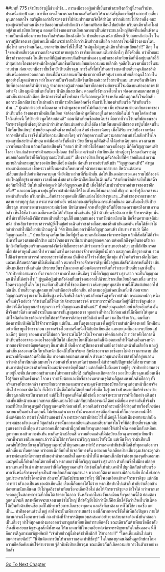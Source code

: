 ##บทที่ 775 เจ้าป๋ายฮ่าวผู้นี้ช่างต่ำช้า...
การลงมือของผู้เฒ่าที่เย็นชาน่าสะพรึงกลัวผู้นี้รวดเร็วปานประหนึ่งสายฟ้าแลบ การที่เขากระโจนพรวดเข้ามากะทันหันทำให้พวกสตรีธุลีแดงที่อยู่ข้างกายป๋ายเสี่ยวฉุนตกอกตกใจ สตรีธุลีแดงกำลังจะตรงเข้าไปห้ามปรามตามจิตใต้สำนึก ทว่ากลับสายไปก้าวหนึ่ง
ตบะของผู้เฒ่าเย็นชาคนนั้นระเบิดออกมาเต็มกำลังแล้ว คลื่นคนฟ้าสะเทือนไปแปดทิศ พริบตาเดียวก็มาโผล่อยู่ด้านหน้าป๋ายเสี่ยวฉุน ตลอดทั้งร่างของเขาเหมือนกลายมาเป็นอักขระขนาดใหญ่ยักษ์ที่แผ่คลื่นฟ้าคนรวมเป็นหนึ่งเยื้องกรายเข้ามาใกล้พร้อมเสียงดังเอ็ดอึง
ป๋ายเสี่ยวฉุนหน้าเปลี่ยนสี รีบถอยหลังว่องไว ในความรู้สึกของเขา ผู้เฒ่าคนนี้เหมือนจะน่ากลัวยิ่งกว่าเฉินฮ่าวซงเสียอีก หากการโจมตีนี้ร่วงลงมาโดนเมื่อไหร่ เกรงว่าตนก็คง...ยากจะพ้นภัยครั้งนี้ไปได้!
“แค่พูดไม่ถูกหูคำเดียวก็ฆ่าคนเสียแล้ว!!” ลึกๆ ในใจของป๋ายเสี่ยวฉุนหวาดกลัวจนจะบ้าตายอยู่แล้ว เขารีบเบี่ยงหลบเต็มกำลังทั้งๆ ที่ยังตัวสั่น ทว่าชั่วขณะที่เขาก้าวถอยหลัง ในเสี้ยวนาทีที่ผู้เฒ่าหมายปลิดชีพเขานั้นเอง มุมปากของต้าเทียนซือที่นั่งอยู่บนเก้าอี้สีดำสุดปลายโถงของตำหนักใหญ่พลันยกขึ้นเป็นรอยยิ้มแฝงความหมายลึกล้ำ จุดลึกในดวงตามีแววชื่นชมวาบผ่าน ก่อนจะยกมือขวาขึ้นชี้มายังป๋ายเสี่ยวฉุน
การชี้ครั้งนี้ทำให้นอกร่างของป๋ายเสี่ยวฉุนมีแสงสีดำเส้นหนึ่งลอยพรวดออกมา ก่อนที่มันจะกลายมาเป็นฟองอากาศซึ่งห้อหุ้มร่างของป๋ายเสี่ยวฉุนไว้ภายใน
ทุกอย่างนี้พูดแล้วยาว ทว่าในความเป็นจริงกลับเกิดขึ้นเพียงแค่เวลาชั่วสายฟ้าแลบ แทบจะวินาทีเดียวกับที่ฟองอากาศสีดำนี่ปรากฏ ร่างกายของผู้เฒ่าจอมเย็นชาก็กลายร่างอักขระที่โจมตีลงบนฟองอากาศเข้าอย่างจัง
เสียงตูมดังสนั่นหวั่นไหว ฟ้าดินสั่นสะเทือน ตลอดทั้งวังหลวงโยกไหว
ฟองอากาศแตกทลาย ผู้เฒ่าเย็นชากระอักเลือด สีหน้าขาวซีดในชั่วพริบตา ทั้งยังถอยกรูดไปข้างหลังเหมือนถูกพลังโจมตีกลับ พอกระเด็นกลับเข้ามาในตำหนัก เขาก็กระอักเลือดอีกครั้ง หันขวับไปมองต้าเทียนซือ
“ต้าเทียนซือ ท่าน...” ผู้เฒ่ากล่าวอย่างเดือดดาล ทว่าคำพูดของเขายังไม่ทันเอ่ยจบ เพียงประสานสายตากับดวงตาของต้าเทียนซือ ร่างของเขาก็พลันสั่นเยือก จำต้องกลืนคำพูดที่ค้างอยู่ในลำคอกลับคืนไป
“เหตุใดต้องร้อนใจถึงเพียงนี้ ให้ป๋ายฮ่าวพูดให้จบก่อนสิ” ตอนที่ต้าเทียนซือเอ่ยเนิบช้า มือขวาที่วางไว้บนที่พักแขนของจักรพรรดิขุยซึ่งนั่งอยู่ด้านหน้ากำเข้าหากันแน่นอย่างเห็นได้ชัด เส้นเอ็นบนหลังมือของเขาปูนโปดจนขึ้นให้เห็นเป็นเส้นๆ!
ป๋ายเสี่ยวฉุนกลืนน้ำลายดังเอื้อก สีหน้าซีดขาวน้อยๆ เมื่อได้รับการปกป้องจากฟองอากาศสีดำนั้น เขาจึงไม่ได้รับความเสียหายใดๆ ทว่าวิกฤตความเป็นความตายก่อนหน้านี้กลับทำให้ใจของเขาสั่นสะท้านไม่หยุด แต่เมื่อมาถึงขั้นนี้แล้ว ป๋ายเสี่ยวฉุนก็ตัดสินใจได้อย่างเฉียบขาด ดวงตาฉายแววเหี้ยมเกรียม แล้วพลันเอ่ยเสียงดัง
"ตาแก่ ข้าป๋ายฮ่าวไม่ได้หลอกลวงเบื้องสูง นี่ก็คือวิญญาณคนฟ้าไงล่ะ เจ้าแก่แล้วตาพร่ามัวเลยมองไม่ออก ข้าก็ไม่ถามเจ้าแล้ว ต้าเทียนซือ ท่านผู้อาวุโสลองวิเคราะห์ดูหน่อยเถิดขอรับว่านี่คือวิญญาณอะไรกันแน่!” เสียงของป๋ายเสี่ยวฉุนดังก้องไปสี่ทิศ
รอยยิ้มแฝงความหมายลึกล้ำตรงมุมปากของต้าเทียนซือยิ่งเด่นชัด ก่อนที่เขาจะเอ่ยรับเนิบช้า
“วิญญาณคนฟ้า!”
คำพูดของเขาดังออกมา เชื้อพระวงศ์ทั้งหมดต่างก็หอบหายใจด้วยความยากลำบาก สีหน้าแต่ละคนเปลี่ยนแปลงไปอย่างมิอาจควบคุม ทั้งยังมีบางส่วนที่เริ่มตัวสั่น ต่อให้เป็นองค์ชายรองเอง รวมไปถึงองค์ชายใหญ่ที่อยู่ข้างกายเขา เวลานี้คนทั้งสองต่างก็หน้าซีดเผือดในฉับพลัน
“ต้าเทียนซือคิดจะบีบให้เสด็จพ่อก้มหัวให้!! บีบให้เสด็จพ่อพูดว่านี่คือวิญญาณคนฟ้า!! เพื่อใช้สิ่งนี้มาป่าวประกาศอำนาจของเขาอีกครั้ง!!”
และตอนนี้ขุนนางบุ๋นบู๊ทั้งราชสำนักที่ต่อให้โง่แค่ไหนก็ยังมองออกถึงปัญหา พอรับรู้ถึงเจตจำนงของต้าเทียนซือ พริบตานั้น...สีหน้าของทุกคนก็เปลี่ยนแปลงไปอย่างรุนแรง...สีหน้าของพวกเขาหลากหลาย ครบทุกรูปแบบ ตระการตาอย่างยิ่ง
หน้าอกของสตรีธุลีแดงกระเพื่อมขึ้นลง ตอนที่มองไปยังป๋ายเสี่ยวฉุน สายตาของนางเผยความซับซ้อน นัยน์ตาของโจวหงที่อยู่ข้างกันก็ยิ่งแสดงความตะลึงลานหวาดกลัว เห็นได้ชัดว่าเขาเองก็ตระหนักได้ถึงปัญหานั้นเช่นกัน รู้ดีว่าต้าเทียนซือต้องการบีบจักรพรรดิขุย นั่นทำให้เขาที่ยิ่งคิดถึงวิธีการของป๋ายเสี่ยวฉุนก็ยิ่งขนลุกขนพอง
ราชาชัยน้อยเงียบงัน ซือจื่อนครเทพจุติก้มหน้า ส่วนสิบเจ้าพระยาสวรรค์ผู้ยิ่งใหญ่อย่างเฉินฮ่าวซงต่างก็ลอบมองสีหน้ากันและกัน เห็นได้ชัดว่าไม่กล้าก้าวเข้าไปมีเอี่ยวกับน้ำวนลูกนี้
“ต้าเทียนซือบอกว่านี่คือวิญญาณคนฟ้า ฝ่าบาท ท่านว่า นี่คือวิญญาณอะไร...” ป๋ายเสี่ยวฉุนเห็นเส้นเอ็นที่ปูดขึ้นมาบนหลังมือของจักรพรรดิขุย แล้วก็สัมผัสได้ถึงจิตสังหารในดวงตาของอีกฝ่าย แม้ว่าใจของเขาจะสั่นสะท้านอยู่ตลอดเวลา แต่พอนึกถึงจุดยืนของตัวเอง นึกถึงวันที่อยู่นอกร้านหลอมพลังจิตซึ่งมีเชื้อพระวงศ์เข้าร่วมการสังหารเขาอย่างลับๆ เขาก็กัดฟันกรอด เมื่อเปล่งคำพูดนั้นออกไป ความเย็นชาในดวงตาของจักรพรรดิขุยยิ่งมีมาก และทุกคนที่อยู่รอบด้าน รวมไปถึงเจ้าพระยาสวรรค์ พระยาสวรรค์ทั้งหมด บัดนี้ต่างก็ใจร่วงไปอยู่ที่ตาตุ่ม หัวใจเต้นรัวแรงอีกไม่น้อย และคนที่ก้มหน้าก้มตาก็มีเพิ่มขึ้นมาอีก
ลมหายใจของจักรพรรดิขุยที่นั่งอยู่บนบัลลังก์มังกรพลันถี่รัว เส้นเอ็นบนมือขวายิ่งเด่นชัด ประกายเย็นชาในดวงตาเหมือนต้องการจะฉีกทึ้งร่างของป๋ายเสี่ยวฉุนทั้งเป็น
“เจ้าป๋ายฮ่าวสามหาว บังอาจเอ่ยวาจาเหลวไหล เห็นชัดๆ ว่านี่คือวิญญาณสร้างฐานราก จะเป็นวิญญาณคนฟ้าไปได้อย่างไร!” ผู้พูดคือผู้เฒ่าหลังค่อมที่บนร่างอบอวลไปด้วยปราณเย็นเยียบอีกคนหนึ่ง เขาร้องโอดครวญอยู่ในใจ ในฐานะที่เขาเป็นข้ารับใช้ของเชื้อพระวงศ์มาทุกยุคทุกสมัย ยามนี้ก็ได้แต่เอ่ยออกไปเช่นนั้น
ป๋ายเสี่ยวฉุนสูดลมหายใจเข้าลึกอย่างเยือกเย็น ถลึงตามองผู้เฒ่าคนนั้นหนึ่งที ก่อนจะยกวิญญาณสร้างฐานรากในมือขึ้นสูง ครั้นจึงหันไปเผชิญหน้ากับชนชั้นสูงทั้งราชสำนัก กระแอมหนักๆ หนึ่งครั้งแล้วจึงเอ่ยว่า
“ถ้าเช่นนั้นก็ให้เหล่าเจ้าพระยาสวรรค์ พระยาสวรรค์ทั้งหมดที่อยู่ที่นี่ช่วยข้าดูหน่อยเถิดว่านี่คือวิญญาณสร้างฐานราก หรือวิญญาณคนฟ้ากันแน่!” ป๋ายเสี่ยวฉุนเอ่ยด้วยน้ำเสียงฮึกเหิม อันที่จริงแล้วนี่ต่างหากถึงจะเป็นแผนการขั้นสูงสุดของเขา ทุกอย่างที่ทำลงไปก่อนหน้านี้ก็เพื่อทำให้ทุกคนเข้าใจผิดคิดว่าเขาต้องการบีบให้องค์จักรพรรดิสละราชบัลลังก์ แต่ในความเป็นจริงแล้ว...คนที่เขาต้องการบีบบังคับไม่ใช่จักรพรรดิขุย แต่เป็น...ชนชั้นสูงและขุนนางใหญ่ทั้งราชสำนักนี่ต่างหาก!
ก็เหมือนอย่างที่เขาพูดไว้คราวก่อน เขาจะสร้างโอกาสครั้งหนึ่งให้กับต้าเทียนซือ และเขาเองก็มองการเปลี่ยนแปลงเล็กๆ น้อยๆ ของคนพวกนี้ไม่ออก วิเคราะห์ไม่ได้ว่าในใจพวกเขาคิดกันอย่างไร ทว่าอาศัยโอกาสนี้ ต้าเทียนซืออาจจะมองอะไรออกก็เป็นได้
เมื่อประโยคที่ไม่คาดคิดนี้ดังออกมาก็ทำให้เส้นเอ็นตรงหน้าผากของจักรพรรดิขุยเต้นตุบๆ ขึ้นมาทันที บัดนี้ความรู้สึกของเขาย่ำแย่ยิ่งกว่าก่อนหน้านั้นเสียอีก และผู้เฒ่าเย็นชาสองคนนั้นก็พากันหน้าเผือดสีไปในพริบตา สีหน้าของพวกเขาซีดขาวไม่ต่างจากกระดาษ
เชื้อพระวงศ์ทั้งหมดล้วนตัวสั่นเทิ้ม บางคนแอบผ่อนลมหายใจ ส่วนพวกขุนนางทั้งราชสำนักที่อยู่บนลานกว้างต่างก็พากันกลั้นลมหายใจ ก่อนหน้านี้พวกเขานึกว่าขอแค่ไม่เข้าร่วมกับปัญหาข้อนี้ก็สามารถหลบพ้นการต่อสู้ระหว่างต้าเทียนซือและจักรพรรดิขุยได้แล้ว แต่กลับคิดไม่ถึงเลยว่าอยู่ดีๆ เจ้าป๋ายฮ่าวสมควรตายผู้นี้จะหันปลายหอกเข้ามาแทงใส่พวกเขาเสียนี่!
สตรีธุลีแดงเบิกตากว้าง มองป๋ายเสี่ยวฉุนเหมือนเพิ่งได้รู้จักเขาเป็นครั้งแรก โจวหง ราชาชัยน้อยและซื่อจื่อของนครเทพจุติต่างก็สูดลมหายใจดังเฮือกๆ ทั้งกริ่งเกรงทั้งหวาดกลัว
เพราะทักษะการแสดงและการควบคุมจังหวะของป๋ายเสี่ยวฉุนก่อนหน้านี้สมจริงเกินไป พวกเขาคิดไม่ถึง ยิ่งไปกว่านั้นคือไม่ทันได้เตรียมตัวรับมือ ไม่รู้เลยว่าเป้าหมายที่แท้จริงของป๋ายเสี่ยวฉุนกลับจะเป็นพวกเขา!
แต่ก็ไม่ใช่ทุกคนที่คิดไม่ถึงข้อนี้ พวกเจ้าพระยาสวรรค์ทั้งสิบอย่างเฉินฮ่าวซงที่แม้สีหน้าของพวกเขาจะเปลี่ยนแปลงไป แต่กลับปกปิดอารมณ์ได้อย่างดีเยี่ยม เพราะอันที่จริงชั่วขณะที่ป๋ายเสี่ยวฉุนพูดถึงวิญญาณคนฟ้าก่อนหน้านี้ พวกเฉินฮ่าวซงก็ตระหนักได้ว่าสุดท้ายเรื่องนี้จะต้องกลายมาเป็นอย่างในตอนนี้
ไม่เพียงแต่พวกเขา ยังมีพระยาสวรรค์อีกส่วนหนึ่งที่ก็พอจะตระหนักได้ตั้งแต่ต้นแล้ว ทว่าเข้าใจก็ส่วนของเข้าใจ เพราะพวกเขาก็ทำอะไรไม่ได้อยู่ดี ได้แค่เพียงพยายามปกปิดอารมณ์ของตัวเองเอาไว้สุดกำลัง กระนั้นความเกลียดแค้นและเสียงก่นด่าในใจที่มีต่อป๋ายเสี่ยวฉุนกลับรุนแรงอย่างถึงที่สุด
ส่วนพวกคนที่ก่อนหน้านี้ถูกป๋ายเสี่ยวฉุนหลอกล่อให้เข้าใจผิด ตอนนี้กลับเหมือนถูกทวนแทงเข้ามากะทันหัน พากันหน้าเปลี่ยนสี ความเคียดแค้นที่มีต่อป๋ายเสี่ยวฉุนพวยพุ่งเทียมฟ้า
เวลานี้พวกเขาก็มองออกแล้วว่านี่ไม่ใช่การวิเคราะห์วิญญาณอะไรทั้งนั้น แต่เห็นชัดๆ ว่าต้าเทียนซืออาศัยให้ป๋ายเสี่ยวฉุนใช้วิญญาณมาบีบให้ทุกคนแสดงท่าที!
การแสดงท่าทีเช่นนี้คือสิ่งที่ทุกคนต้องการหลีกเลี่ยงมาโดยตลอด ทว่าตอนนี้กลับบีบให้เจอกับทางตัน แต่ละคนจึงเกลียดป๋ายเสี่ยวฉุนเข้ากระดูกดำ เพราะก่อนหน้านี้พวกเขายังพอทำตัวกลมกลืนไหลตามน้ำไปได้ แต่ตอนนี้กลับจำต้องแสดงจุดยืนออกมา และจุดยืนนี้ก็ช่างเลือกได้ยากยิ่งนัก หากบอกว่านี่คือวิญญาณสร้างฐานราก ต้าเทียนซือไม่มีทางปล่อยพวกเขาเอาไว้แน่ แต่หากบอกว่านี่คือวิญญาณคนฟ้า ถ้าเช่นนั้นก็เท่ากับเอาตัวไปผูกติดกับต้าเทียนซือ หากวันหนึ่งจักรพรรดิขุยเป็นฝ่ายพลิกกลับมากุมอำนาจ พวกเขาก็ต้องตายอย่างมิต้องสงสัย อีกทั้งยังอาจถูกประหารเก้าชั่วโคตรด้วย
ส่วนจะให้ปิดบังประมาณว่าทั้งๆ ที่มีใจเอนเอียงเข้าหาจักรพรรดิขุย แต่กลับวางท่าว่าตัวเองเป็นคนของต้าเทียนซือ เรื่องนี้ก็ตบตาได้ไม่ง่าย หากเปิดปากไปแล้วก็เท่ากับว่าเลือกข้างต่อพยานนับหมื่นคน ยังไม่พูดถึงว่าต้าเทียนซือจะเชื่อหรือไม่ ต่อให้จักรพรรดิขุยจะเข้าใจได้ ทว่าพวกเขาจะตกอยู่ในสภาพการณ์ที่กลืนไม่เข้าคายไม่ออก วันหลังหากไม่ระวังและมีคนจับจุดอ่อนนี้ได้ ย่อมต้องถูกคนโจมตี สภาพก็อาจจะเนจอนาถเข้าไปใหญ่
ที่สำคัญยิ่งไปกว่านั้นก็คือเห็นได้ชัดว่าเรื่องในวันนี้ต่อให้เป็นตัวต้าเทียนซือเองก็ไม่มีทางเชื่อการเลือกของทุกคน และสิ่งที่เขาต้องการก็ไม่ใช่ความเชื่อ แต่เป็น...ท่าทีของคนส่วนใหญ่ ต่อให้จะเป็นเพียงการเสแสร้ง แต่นี่ก็มากพอจะชี้ชัดให้เห็นถึงปัญหา
ภายใต้สถานการณ์โดยภาพรวมนี้ กองกำลังที่จักรพรรดิขุยแอบสะสมมาอย่างยากลำบากจะต้องพังพินาศออกเป็นเสี่ยงๆ ทำให้ทุกคนต่างมองออกว่าเขาถูกต้าเทียนซือกำราบอีกครั้ง ขณะเดียวกันต้าเทียนซือก็อาศัยเรื่องนี้มาสยบขวัญชนสูงศักดิ์ทั้งหมด ให้พวกคนที่มีใจเอนเอียงต่อจักรพรรดิขุยพากันใจสั่นคลอน
นี่ก็คือการตีภูเขาข่มขวัญพยัคฆ์!
“เจ้าป๋ายฮ่าวผู้นี้ช่างต่ำช้ายิ่งนัก!! ไร้ยางอาย!!”
“โหดเหี้ยมเกินไปแล้ว สมควรตายนัก!!”
“นี่มันต้องการบีบให้พวกเราแสดงท่าทีชัดๆ!” ในใจของทุกคนมีคลื่นลูกยักษ์ถาโถม ความอึดอัดคับแค้นไร้คำบรรยาย รู้สึกชิงชังป๋ายเสี่ยวฉุน ขณะเดียวกันก็เกิดความยำเกรงในตัวเขาอย่างลึกล้ำ

------


[Go To Next Chapter]( ./213.md)